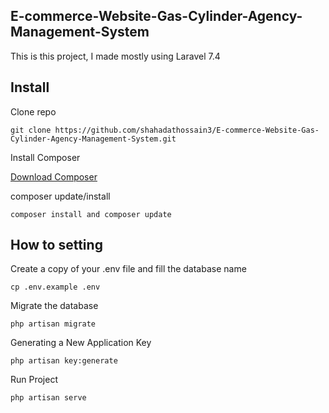 ## E-commerce-Website-Gas-Cylinder-Agency-Management-System

This is this project, I made mostly using Laravel 7.4


## Install

Clone repo

```
git clone https://github.com/shahadathossain3/E-commerce-Website-Gas-Cylinder-Agency-Management-System.git
```

Install Composer


[Download Composer](https://getcomposer.org/download/)


composer update/install 

```
composer install and composer update
```

## How to setting 

Create a copy of your .env file and fill the database name

```
cp .env.example .env
```

Migrate the database
```
php artisan migrate
```

	
Generating a New Application Key
```
php artisan key:generate
```
Run Project

```
php artisan serve
```

